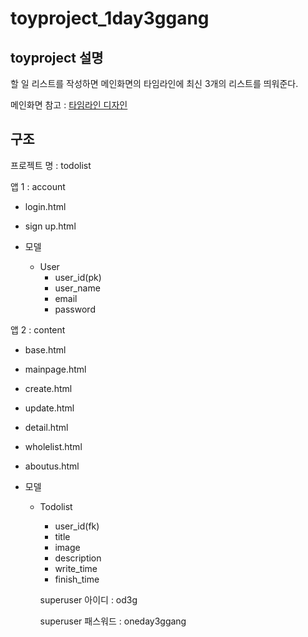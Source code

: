 # toyproject_1day3ggang

## toyproject 설명

할 일 리스트를 작성하면 메인화면의 타임라인에 최신 3개의 리스트를 띄워준다.

메인화면 참고 : [타임라인 디자인](https://www.w3schools.com/howto/howto_css_timeline.asp)

## 구조

프로젝트 명 : todolist

앱 1 :  account

- login.html

- sign up.html
- 모델
  - User 
    - user_id(pk)
    - user_name
    - email
    - password

앱 2 :  content

- base.html

- mainpage.html
- create.html
- update.html
- detail.html
- wholelist.html
- aboutus.html
- 모델
  - Todolist
    - user_id(fk)
    - title
    - image
    - description
    - write_time
    - finish_time
    
    superuser 아이디 : od3g
    <p></p>
    superuser 패스워드 : oneday3ggang
